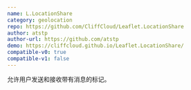 ```yaml
---
name: L.LocationShare
category: geolocation
repo: https://github.com/CliffCloud/Leaflet.LocationShare
author: atstp
author-url: https://github.com/atstp
demo: https://cliffcloud.github.io/Leaflet.LocationShare/
compatible-v0: true
compatible-v1: false
---
```


允许用户发送和接收带有消息的标记。
